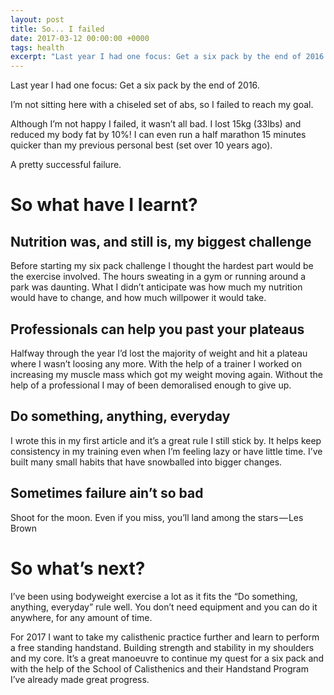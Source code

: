 ```yaml
---
layout: post
title: So... I failed
date: 2017-03-12 00:00:00 +0000
tags: health
excerpt: "Last year I had one focus: Get a six pack by the end of 2016."
---
```


Last year I had one focus: Get a six pack by the end of 2016.

I’m not sitting here with a chiseled set of abs, so I failed to reach my goal.

Although I’m not happy I failed, it wasn’t all bad. I lost 15kg (33lbs) and reduced my body fat by 10%! I can even run a half marathon 15 minutes quicker than my previous personal best (set over 10 years ago).

A pretty successful failure.

# So what have I learnt?

## Nutrition was, and still is, my biggest challenge

Before starting my six pack challenge I thought the hardest part would be the exercise involved. The hours sweating in a gym or running around a park was daunting. What I didn’t anticipate was how much my nutrition would have to change, and how much willpower it would take.

## Professionals can help you past your plateaus

Halfway through the year I’d lost the majority of weight and hit a plateau where I wasn’t loosing any more. With the help of a trainer I worked on increasing my muscle mass which got my weight moving again. Without the help of a professional I may of been demoralised enough to give up.

## Do something, anything, everyday

I wrote this in my first article and it’s a great rule I still stick by. It helps keep consistency in my training even when I’m feeling lazy or have little time. I’ve built many small habits that have snowballed into bigger changes.

## Sometimes failure ain’t so bad

Shoot for the moon. Even if you miss, you’ll land among the stars — Les Brown

# So what’s next?

I’ve been using bodyweight exercise a lot as it fits the “Do something, anything, everyday” rule well. You don’t need equipment and you can do it anywhere, for any amount of time.

For 2017 I want to take my calisthenic practice further and learn to perform a free standing handstand. Building strength and stability in my shoulders and my core. It’s a great manoeuvre to continue my quest for a six pack and with the help of the School of Calisthenics and their Handstand Program I’ve already made great progress.
